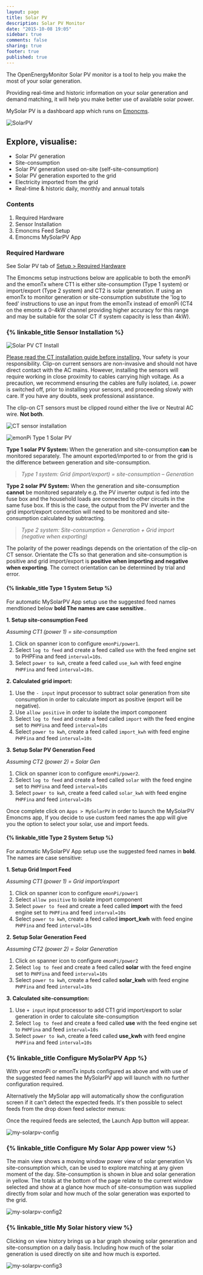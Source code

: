 ```yaml
---
layout: page
title: Solar PV
description: Solar PV Monitor
date: "2015-10-08 19:05"
sidebar: true
comments: false
sharing: true
footer: true
published: true
---
```



The OpenEnergyMonitor Solar PV monitor is a tool to help you make the most of your solar generation.

Providing real-time and historic information on your solar generation and demand matching, it will help you make better use of available solar power.

MySolar PV is a dashboard app which runs on [Emoncms](https://Emoncms.org).

![SolarPV](/images/applications/solar-pv/my-solar-pv.jpg)

## Explore, visualise:

 - Solar PV generation
 - Site-consumption
 - Solar PV generation used on-site (self-site-consumption)
 - Solar PV generation exported to the grid
 - Electricity imported from the grid
 - Real-time & historic daily, monthly and annual totals

### Contents

 1. Required Hardware
 2. Sensor Installation
 3. Emoncms Feed Setup
 4. Emoncms MySolarPV App

### Required Hardware

See Solar PV tab of [Setup > Required Hardware](/setup/)

The Emoncms setup instructions below are applicable to both the emonPi and the emonTx where CT1 is either site-consumption (Type 1 system) or import/export (Type 2 system) and CT2 is solar generation. If using an emonTx to monitor generation or site-consumption substitute the 'log to feed' instructions to use an input from the emonTx instead of emonPi (CT4 on the emontx a 0-4kW channel providing higher accuracy for this range and may be suitable for the solar CT if system capacity is less than 4kW).

### {% linkable_title Sensor Installation %}

![Solar PV CT Install](/images/applications/solar-pv/solar-pv-install.png)

<p class='note warning'>
<a href="https://openenergymonitor.org/emon/Current_Transformer_Installation">Please read the CT installation guide before installing.</a>
Your safety is your responsibility. Clip-on current sensors are non-invasive and should not have direct contact with the AC mains. However, installing the sensors will require working in close proximity to cables carrying high voltage. As a precaution, we recommend ensuring the cables are fully isolated, i.e. power is switched off, prior to installing your sensors, and proceeding slowly with care. If you have any doubts, seek professional assistance.
</p>

<p class='note'>
The clip-on CT sensors must be clipped round either the live or Neutral AC wire. <strong>Not both</strong>.
</p>

![CT sensor installation ](/images/applications/solar-pv/ctinstall.jpg)

![emonPi Type 1 Solar PV](/images/applications/solar-pv/emonpi-type1-solarpv.png)

**Type 1 solar PV System:** When the generation and site-consumption **can** be monitored separately. The amount exported/imported to or from the grid is the difference between generation and site-consumption.

> *Type 1 system:  Grid (import/export) = site-consumption – Generation*


**Type 2 solar PV System:** When the generation and site-consumption **cannot** be monitored separately e.g. the PV inverter output is fed into the fuse box and the household loads are connected to other circuits in the same fuse box. If this is the case, the output from the PV inverter and the grid import/export connection will need to be monitored and site-consumption calculated by subtracting.

> *Type 2 system:  Site-consumption = Generation + Grid import (negative when exporting)*


<p class='note'>
The polarity of the power readings depends on the orientation of the clip-on CT sensor. Orientate the CTs so that generation and site-consumption is positive and grid import/export is <b>positive when importing and negative when exporting</b>. The correct orientation can be determined by trial and error.
</p>

#### {% linkable_title Type 1 System Setup %}


<p class='note'>
For automatic MySolarPV App setup use the suggested feed names mendtioned below <b>bold The names are case sensitive</b>..
</p>

**1. Setup site-consumption Feed**

*Assuming CT1 (power 1) = site-consumption*

 1. Click on spanner icon to configure `emonPi/power1`.
 2. Select `log to feed` and create a feed called `use` with the feed engine set to PHPFina and feed `interval=10s`.
 3. Select `power to kwh`, create a feed called `use_kwh` with feed engine `PHPFina` and feed `interval=10s`.

**2. Calculated grid import:**

 1. Use the `- input` input processor to subtract solar generation from site consumption in order to calculate import as positive (export will be negative).
 2. Use `allow positive` in order to isolate the import component
 3. Select `log to feed` and create a feed called `import` with the feed engine set to `PHPFina` and feed `interval=10s`
 4. Select `power to kwh`, create a feed called `import_kwh` with feed engine `PHPFina` and feed `interval=10s`

**3. Setup Solar PV Generation Feed**

*Assuming CT2 (power 2) = Solar Gen*

 1. Click on spanner icon to configure `emonPi/power2`.
 2. Select `log to feed` and create a feed called `solar` with the feed engine set to `PHPFina` and feed `interval=10s`
 3. Select `power to kwh`, create a feed called `solar_kwh` with feed engine `PHPFina` and feed `interval=10s`
 
Once complete click on `Apps > MySolarPV` in order to launch the MySolarPV Emoncms app, If you decide to use custom feed names the app will give you the option to select your solar, use and import feeds.

#### {% linkable_title Type 2 System Setup %}


<p class='note'>
For automatic MySolarPV App setup use the suggested feed names in <b>bold</b>. The names are case sensitive:
</p>

**1. Setup Grid Import Feed**

*Assuming CT1 (power 1) = Grid import/export*

 1. Click on spanner icon to configure `emonPi/power1`
 2. Select `allow positive` to isolate import component
 3. Select `power to feed` and create a feed called **import** with the feed engine set to `PHPFina` and feed `interval=10s`
 4. Select `power to kwh`, create a feed called **import_kwh** with feed engine `PHPFina` and feed `interval=10s`
 
**2. Setup Solar Generation Feed**

*Assuming CT2 (power 2) = Solar Generation*

 1. Click on spanner icon to configure `emonPi/power2`
 2. Select `log to feed` and create a feed called **solar** with the feed engine set to `PHPFina` and feed `interval=10s`
 3. Select `power to kwh`, create a feed called **solar_kwh** with feed engine `PHPFina` and feed `interval=10s`

**3. Calculated site-consumption:**

 1. Use `+ input` input processor to add CT1 grid import/export to solar generation in order to calculate site-consumption
 2. Select `log to feed` and create a feed called **use** with the feed engine set to `PHPFina` and feed `interval=10s`
 3. Select `power to kwh`, create a feed called **use_kwh** with feed engine `PHPFina` and feed `interval=10s`

### {% linkable_title Configure MySolarPV App %}

With your emonPi or emonTx inputs configured as above and with use of the suggested feed names the MySolarPV app will launch with no further configuration required.

Alternatively the MySolar app will automatically show the configuration screen if it can't detect the expected feeds. It's then possible to select feeds from the drop down feed selector menus:

Once the required feeds are selected, the Launch App button will appear.

![my-solarpv-config](/images/applications/solar-pv/my-solarpv-config.png)

### {% linkable_title Configure My Solar App power view %}

The main view shows a moving window power view of solar generation Vs site-consumption which, can be used to explore matching at any given moment of the day. Site-consumption is shown in blue and solar generation in yellow. The totals at the bottom of the page relate to the current window selected and show at a glance how much of site-consumption was supplied directly from solar and how much of the solar generation was exported to the grid.

![my-solarpv-config2](/images/applications/solar-pv//my-solarpv1.png)

### {% linkable_title My Solar history view %}

Clicking on view history brings up a bar graph showing solar generation and site-consumption on a daily basis. Including how much of the solar generation is used directly on site and how much is exported.

![my-solarpv-config3](/images/applications/solar-pv//my-solar-pv2.png)

